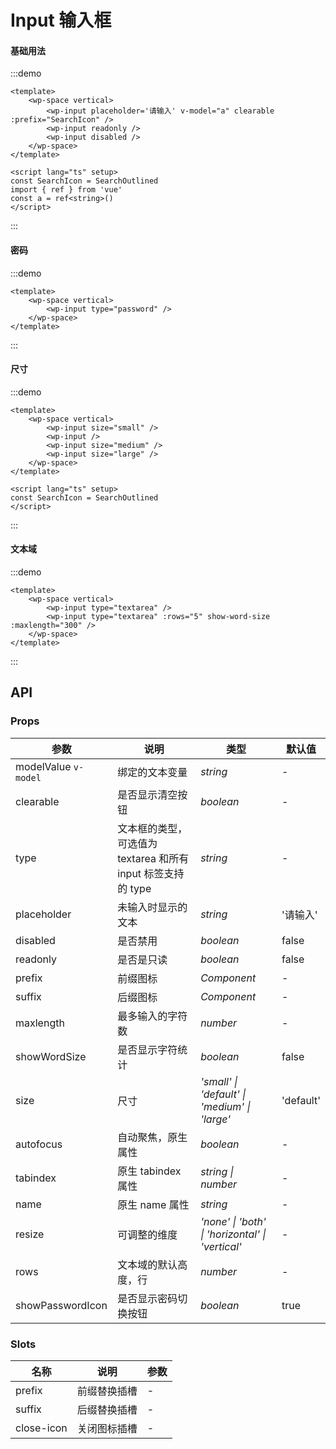 <script lang="ts" setup>
import { SearchOutlined } from '@vicons/antd'
</script>

# Input 输入框

#### 基础用法

:::demo
```vue
<template>
    <wp-space vertical>
        <wp-input placeholder='请输入' v-model="a" clearable :prefix="SearchIcon" />
        <wp-input readonly />
        <wp-input disabled />
    </wp-space>
</template>

<script lang="ts" setup>
const SearchIcon = SearchOutlined
import { ref } from 'vue'
const a = ref<string>()
</script>
```
:::

#### 密码

:::demo
```vue
<template>
    <wp-space vertical>
        <wp-input type="password" />
    </wp-space>
</template>
```
:::

#### 尺寸

:::demo
```vue
<template>
    <wp-space vertical>
        <wp-input size="small" />
        <wp-input />
        <wp-input size="medium" />
        <wp-input size="large" />
    </wp-space>
</template>

<script lang="ts" setup>
const SearchIcon = SearchOutlined
</script>
```
:::

#### 文本域

:::demo
```vue
<template>
    <wp-space vertical>
        <wp-input type="textarea" />
        <wp-input type="textarea" :rows="5" show-word-size :maxlength="300" />
    </wp-space>
</template>
```
:::

## API

### Props

| 参数      | 说明           | 类型                                                                | 默认值 |
| --------- | -------------- | ------------------------------------------------------------------- | ------ |
| modelValue `v-model`      | 绑定的文本变量       | _string_          | -     |
| clearable     | 是否显示清空按钮   | _boolean_           | -      |
| type   | 文本框的类型，可选值为 textarea 和所有 input 标签支持的 type | _string_ | -      |
| placeholder  | 未输入时显示的文本       | _string_                                                           | '请输入'  |
| disabled  | 是否禁用       | _boolean_                                                           | false   |
| readonly | 是否是只读 | _boolean_ | false |
| prefix | 前缀图标 | _Component_ | - |
| suffix | 后缀图标 | _Component_ | - |
| maxlength | 最多输入的字符数 | _number_ | - |
| showWordSize | 是否显示字符统计 | _boolean_ | false |
| size | 尺寸 | _'small' \| 'default' \| 'medium' \| 'large'_ | 'default' |
| autofocus | 自动聚焦，原生属性 | _boolean_ | - |
| tabindex | 原生 tabindex 属性 | _string \| number_ | - |
| name | 原生 name 属性 | _string_ | - |
| resize | 可调整的维度 | _'none' \| 'both' \| 'horizontal' \| 'vertical'_ | - |
| rows | 文本域的默认高度，行 | _number_ | - |
| showPasswordIcon | 是否显示密码切换按钮 | _boolean_ | true |

### Slots

| 名称    | 说明     | 参数 |
| ------- | -------- | --- |
| prefix | 前缀替换插槽 | - |
| suffix | 后缀替换插槽 | - |
| close-icon | 关闭图标插槽 | - |